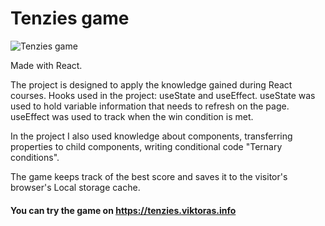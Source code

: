 # Tenzies game

![Tenzies game](http://food.internetiniusvetainiukurimas.lt/github_readme_photo/portfolio8.jpg "Tenzies game")

<p>Made with React. </p>
<p>The project is designed to apply the knowledge gained during React courses. Hooks used in the project: useState and useEffect. useState was used to hold variable information that needs to refresh on the page. useEffect was used to track when the win condition is met.</p>
<p>In the project I also used knowledge about components, transferring properties to child components, writing conditional code "Ternary conditions".</p>
<p>The game keeps track of the best score and saves it to the visitor's browser's Local storage cache.</p>

#### You can try the game on https://tenzies.viktoras.info
